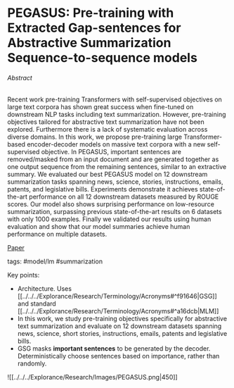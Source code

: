 # PEGASUS: **P**re-training with **E**xtracted **Ga**p-sentences for Abstractive **Su**mmarization **S**equence-to-sequence models

 
###### Abstract

Recent work pre-training Transformers with self-supervised objectives on large text corpora has shown great success when fine-tuned on downstream NLP tasks including text summarization. However, pre-training objectives tailored for abstractive text summarization have not been explored. Furthermore there is a lack of systematic evaluation across diverse domains. In this work, we propose pre-training large Transformer-based encoder-decoder models on massive text corpora with a new self-supervised objective. In PEGASUS, important sentences are removed/masked from an input document and are generated together as one output sequence from the remaining sentences, similar to an extractive summary. We evaluated our best PEGASUS model on 12 downstream summarization tasks spanning news, science, stories, instructions, emails, patents, and legislative bills. Experiments demonstrate it achieves state-of-the-art performance on all 12 downstream datasets measured by ROUGE scores. Our model also shows surprising performance on low-resource summarization, surpassing previous state-of-the-art results on 6 datasets with only 1000 examples. Finally we validated our results using human evaluation and show that our model summaries achieve human performance on multiple datasets.

[Paper](https://arxiv.org/pdf/1912.08777.pdf)

tags: #model/lm #summarization 

Key points:
- Architecture. Uses [[../../../Explorance/Research/Terminology/Acronyms#^f91646|GSG]] and standard [[../../../Explorance/Research/Terminology/Acronyms#^a16dcb|MLM]]
- In this work, we study pre-training objectives specifically for abstractive text summarization and evaluate on 12 downstream datasets spanning news, science, short stories, instructions, emails, patents and legislative bills.
- GSG masks **important sentences** to be generated by the decoder. Deterministically choose sentences based on importance, rather than randomly.

![[../../../Explorance/Research/Images/PEGASUS.png|450]]


